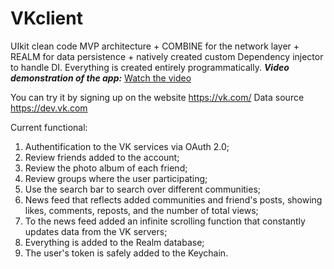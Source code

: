 # VKclient
UIkit clean code MVP architecture + COMBINE for the network layer + REALM for data persistence + natively created custom Dependency injector to handle DI. Everything is created entirely programmatically.
**_Video demonstration of the app:_**
[Watch the video](https://drive.google.com/uc?id=16zBZS8E_mrlsjcHuxBYRbAiHgBDGZ5nB&export=sharing)

You can try it by signing up on the website https://vk.com/ 
Data source https://dev.vk.com

Current functional:
1) Authentification to the VK services via OAuth 2.0;
2) Review friends added to the account;
3) Review the photo album of each friend;
4) Review groups where the user participating;
5) Use the search bar to search over different communities;
6) News feed that reflects added communities and friend's posts, showing likes, comments, reposts, and the number of total views;
7) To the news feed added an infinite scrolling function that constantly updates data from the VK servers;
8) Everything is added to the Realm database;
9) The user's token is safely added to the Keychain.
